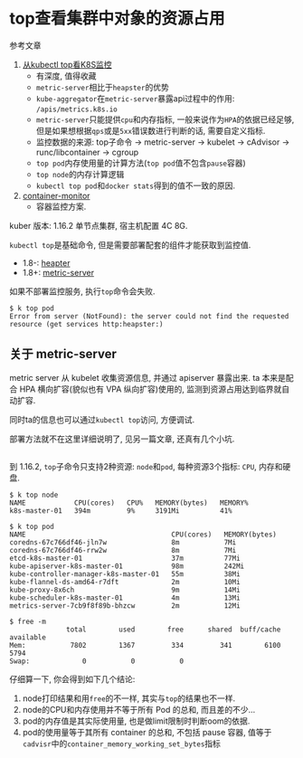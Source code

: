 # top查看集群中对象的资源占用

参考文章

1. [从kubectl top看K8S监控](https://www.jianshu.com/p/64230e3b6e6c)
    - 有深度, 值得收藏
    - `metric-server`相比于`heapster`的优势
    - `kube-aggregator`在`metric-server`暴露api过程中的作用: `/apis/metrics.k8s.io`
    - `metric-server`只能提供`cpu`和内存指标, 一般来说作为`HPA`的依据已经足够, 但是如果想根据`qps`或是`5xx`错误数进行判断的话, 需要自定义指标.
    - 监控数据的来源: top子命令 -> metric-server -> kubelet -> cAdvisor -> runc/libcontainer -> cgroup
    - `top pod`内存使用量的计算方法(`top pod`值不包含`pause`容器)
    - `top node`的内存计算逻辑
    - `kubectl top pod`和`docker stats`得到的值不一致的原因.
2. [container-monitor](https://yasongxu.gitbook.io/container-monitor/)
    - 容器监控方案.

kuber 版本: 1.16.2 单节点集群, 宿主机配置 4C 8G.

`kubectl top`是基础命令, 但是需要部署配套的组件才能获取到监控值.

- 1.8-: [heapter](https://github.com/kubernetes-retired/heapster/blob/master/deploy/kube-config/standalone/heapster-controller.yaml)
- 1.8+: [metric-server](https://github.com/kubernetes-sigs/metrics-server#deployment)

如果不部署监控服务, 执行`top`命令会失败.

```console
$ k top pod
Error from server (NotFound): the server could not find the requested resource (get services http:heapster:)
```

## 关于 metric-server

metric server 从 kubelet 收集资源信息, 并通过 apiserver 暴露出来. ta 本来是配合 HPA 横向扩容(貌似也有 VPA 纵向扩容)使用的, 监测到资源占用达到临界就自动扩容.

同时ta的信息也可以通过`kubectl top`访问, 方便调试.

部署方法就不在这里详细说明了, 见另一篇文章, 还真有几个小坑.

## 

到 1.16.2, `top`子命令只支持2种资源: `node`和`pod`, 每种资源3个指标: `CPU`, 内存和硬盘.

```console
$ k top node
NAME            CPU(cores)   CPU%   MEMORY(bytes)   MEMORY%
k8s-master-01   394m         9%     3191Mi          41%

$ k top pod
NAME                                    CPU(cores)   MEMORY(bytes)
coredns-67c766df46-jln7w                8m           7Mi
coredns-67c766df46-rrw2w                8m           7Mi
etcd-k8s-master-01                      37m          77Mi
kube-apiserver-k8s-master-01            98m          242Mi
kube-controller-manager-k8s-master-01   55m          38Mi
kube-flannel-ds-amd64-r7dft             2m           10Mi
kube-proxy-8x6ch                        9m           14Mi
kube-scheduler-k8s-master-01            4m           13Mi
metrics-server-7cb9f8f89b-bhzcw         2m           12Mi

$ free -m
              total        used        free      shared  buff/cache   available
Mem:           7802        1367         334         341        6100        5794
Swap:             0           0           0
```

仔细算一下, 你会得到如下几个结论:

1. node打印结果和用`free`的不一样, 其实与`top`的结果也不一样.
2. node的CPU和内存使用并不等于所有 Pod 的总和, 而且差的不少...
3. pod的内存值是其实际使用量, 也是做limit限制时判断oom的依据. 
4. pod的使用量等于其所有 container 的总和, 不包括 pause 容器, 值等于`cadvisr`中的`container_memory_working_set_bytes`指标

